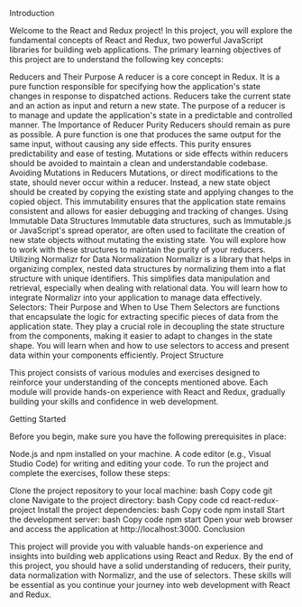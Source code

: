 Introduction

Welcome to the React and Redux project! In this project, you will explore the fundamental concepts of React and Redux, two powerful JavaScript libraries for building web applications. The primary learning objectives of this project are to understand the following key concepts:

Reducers and Their Purpose
A reducer is a core concept in Redux. It is a pure function responsible for specifying how the application's state changes in response to dispatched actions. Reducers take the current state and an action as input and return a new state. The purpose of a reducer is to manage and update the application's state in a predictable and controlled manner.
The Importance of Reducer Purity
Reducers should remain as pure as possible. A pure function is one that produces the same output for the same input, without causing any side effects. This purity ensures predictability and ease of testing. Mutations or side effects within reducers should be avoided to maintain a clean and understandable codebase.
Avoiding Mutations in Reducers
Mutations, or direct modifications to the state, should never occur within a reducer. Instead, a new state object should be created by copying the existing state and applying changes to the copied object. This immutability ensures that the application state remains consistent and allows for easier debugging and tracking of changes.
Using Immutable Data Structures
Immutable data structures, such as Immutable.js or JavaScript's spread operator, are often used to facilitate the creation of new state objects without mutating the existing state. You will explore how to work with these structures to maintain the purity of your reducers.
Utilizing Normalizr for Data Normalization
Normalizr is a library that helps in organizing complex, nested data structures by normalizing them into a flat structure with unique identifiers. This simplifies data manipulation and retrieval, especially when dealing with relational data. You will learn how to integrate Normalizr into your application to manage data effectively.
Selectors: Their Purpose and When to Use Them
Selectors are functions that encapsulate the logic for extracting specific pieces of data from the application state. They play a crucial role in decoupling the state structure from the components, making it easier to adapt to changes in the state shape. You will learn when and how to use selectors to access and present data within your components efficiently.
Project Structure

This project consists of various modules and exercises designed to reinforce your understanding of the concepts mentioned above. Each module will provide hands-on experience with React and Redux, gradually building your skills and confidence in web development.

Getting Started

Before you begin, make sure you have the following prerequisites in place:

Node.js and npm installed on your machine.
A code editor (e.g., Visual Studio Code) for writing and editing your code.
To run the project and complete the exercises, follow these steps:

Clone the project repository to your local machine:
bash
Copy code
git clone <repository-url>
Navigate to the project directory:
bash
Copy code
cd react-redux-project
Install the project dependencies:
bash
Copy code
npm install
Start the development server:
bash
Copy code
npm start
Open your web browser and access the application at http://localhost:3000.
Conclusion

This project will provide you with valuable hands-on experience and insights into building web applications using React and Redux. By the end of this project, you should have a solid understanding of reducers, their purity, data normalization with Normalizr, and the use of selectors. These skills will be essential as you continue your journey into web development with React and Redux.

